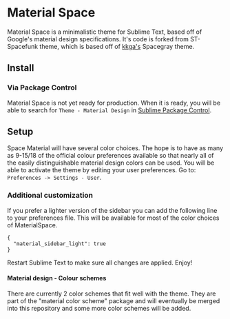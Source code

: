 # Material Space

Material Space is a minimalistic theme for Sublime Text, based off of Google's material design specifications. It's code is forked from ST-Spacefunk theme, which is based off of [kkga's](https://github.com/kkga/spacegray) Spacegray theme.

## Install

### Via Package Control

Material Space is not yet ready for production.
When it is ready, you will be able to search for `Theme - Material Design` in [Sublime Package Control](https://sublime.wbond.net).

## Setup

Space Material will have several color choices. The hope is to have as many as 9-15/18 of the official colour preferences available so that nearly all of the easily distinguishable material design colors can be used. You will be able to activate the theme by editing your user preferences.
Go to: `Preferences -> Settings - User`.

### Additional customization
If you prefer a lighter version of the sidebar you can add the following line to your preferences file. This will be available for most of the color choices of MaterialSpace.

```
{
  "material_sidebar_light": true
}
```
Restart Sublime Text to make sure all changes are applied. Enjoy!

#### Material design - Colour schemes
There are currently 2 color schemes that fit well with the theme.
They are part of the "material color scheme" package and will eventually be merged into this repository and some more color schemes will be added.
